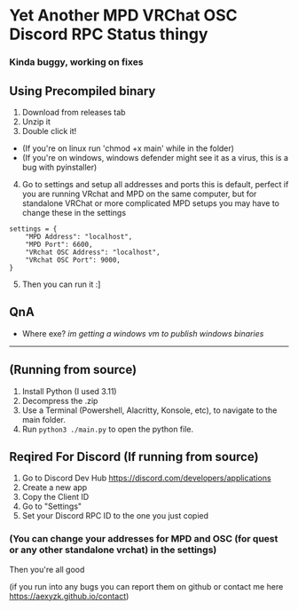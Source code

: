 # Yet Another MPD VRChat OSC Discord RPC Status thingy

### Kinda buggy, working on fixes

## Using Precompiled binary
1. Download from releases tab
2. Unzip it
3. Double click it!
 - (If you're on linux run 'chmod +x main' while in the folder)
 - (If you're on windows, windows defender might see it as a virus, this is a bug with pyinstaller)
4. Go to settings and setup all addresses and ports this is default, perfect if you are running VRchat and MPD on the same computer, but for standalone VRChat or more complicated MPD setups you may have to change these in the settings
```
settings = {
    "MPD Address": "localhost",
    "MPD Port": 6600,
    "VRchat OSC Address": "localhost",
    "VRchat OSC Port": 9000,
}
```
5. Then you can run it :]

## QnA
 - Where exe?
  *im getting a windows vm to publish windows binaries*

---

## (Running from source)
1. Install Python (I used 3.11)
2. Decompress the .zip
3. Use a Terminal (Powershell, Alacritty, Konsole, etc), to navigate to the main folder.
4. Run `python3 ./main.py` to open the python file.

## Reqired For Discord (If running from source)
1. Go to Discord Dev Hub https://discord.com/developers/applications
2. Create a new app
3. Copy the Client ID
4. Go to "Settings"
5. Set your Discord RPC ID to the one you just copied

### (You can change your addresses for MPD and OSC (for quest or any other standalone vrchat) in the settings)

Then you're all good

(if you run into any bugs you can report them on github or contact me here https://aexyzk.github.io/contact)
